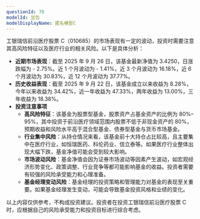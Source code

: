 ```yaml
---
questionId: 70
modelId: 豆包
modelDisplayName: 匿名模型C
---
```

工银瑞信前沿医疗股票 C（010685）的市场表现有一定的波动，投资时需要注意其高风险特征以及医疗行业的相关风险。以下是具体分析：

- **近期市场表现**：截至 2025 年 9 月 26 日，该基金最新净值为 3.4250，日涨跌幅为 - 2.75%。近 1 个月波动为 - 1.41%，近 3 个月波动为 16.18%，近 6 个月波动为 30.83%，近 12 个月波动为 37.77%。
- **历史收益表现**：截至 2025 年 9 月 22 日，该基金成立以来收益为 8.28%，今年以来收益为 34.42%，近一年收益为 47.33%，两年收益为 13.00%，三年收益为 18.38%。
- **投资注意事项**
    - **高风险特征**：该基金为股票型基金，股票资产占基金资产的比例为 80%–95%，其中投资于前沿医疗领域范围内股票不低于非现金资产的 80%，预期收益和风险水平高于混合型基金、债券型基金与货币市场基金。
    - **行业集中风险**：从持仓情况来看，该基金前十大持仓占比较高，且主要集中在医疗行业，如恒瑞医药、科伦药业、信立泰等。如果医疗行业整体出现大幅下跌，基金净值可能会受到较大影响。
    - **市场波动风险**：基金净值会因为证券市场波动等因素产生波动，如宏观经济形势变化、政策调整、行业竞争等都可能影响基金的收益。投资者需要有较强的风险承受能力和心理准备。
    - **基金经理变动风险**：基金经理的投资策略和管理能力对基金的表现至关重要。如果基金经理发生变动，可能会导致基金投资风格和业绩的变化。

以上内容仅供参考，不构成投资建议。投资者在投资工银瑞信前沿医疗股票 C 时，应根据自己的风险承受能力和投资目标进行综合考虑。